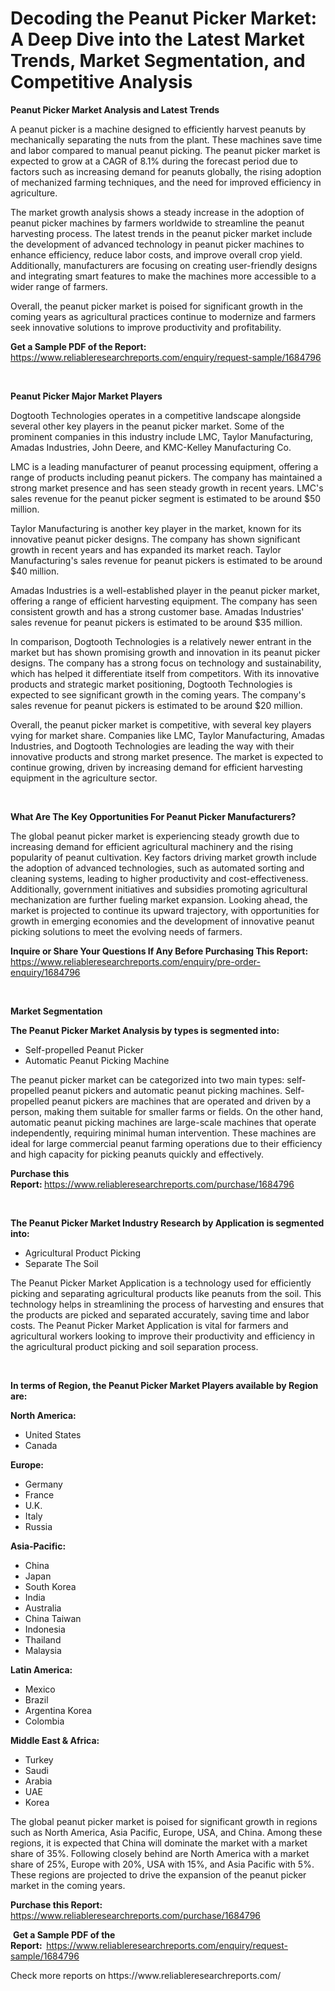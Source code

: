 <p><h1>Decoding the Peanut Picker Market: A Deep Dive into the Latest Market Trends, Market Segmentation, and Competitive Analysis</h1></p><p><strong>Peanut Picker Market Analysis and Latest Trends</strong></p>
<p><p>A peanut picker is a machine designed to efficiently harvest peanuts by mechanically separating the nuts from the plant. These machines save time and labor compared to manual peanut picking. The peanut picker market is expected to grow at a CAGR of 8.1% during the forecast period due to factors such as increasing demand for peanuts globally, the rising adoption of mechanized farming techniques, and the need for improved efficiency in agriculture.</p><p>The market growth analysis shows a steady increase in the adoption of peanut picker machines by farmers worldwide to streamline the peanut harvesting process. The latest trends in the peanut picker market include the development of advanced technology in peanut picker machines to enhance efficiency, reduce labor costs, and improve overall crop yield. Additionally, manufacturers are focusing on creating user-friendly designs and integrating smart features to make the machines more accessible to a wider range of farmers.</p><p>Overall, the peanut picker market is poised for significant growth in the coming years as agricultural practices continue to modernize and farmers seek innovative solutions to improve productivity and profitability.</p></p>
<p><strong>Get a Sample PDF of the Report:&nbsp;</strong> <a href="https://www.reliableresearchreports.com/enquiry/request-sample/1684796">https://www.reliableresearchreports.com/enquiry/request-sample/1684796</a></p>
<p>&nbsp;</p>
<p><strong>Peanut Picker Major Market Players</strong></p>
<p><p>Dogtooth Technologies operates in a competitive landscape alongside several other key players in the peanut picker market. Some of the prominent companies in this industry include LMC, Taylor Manufacturing, Amadas Industries, John Deere, and KMC-Kelley Manufacturing Co.</p><p>LMC is a leading manufacturer of peanut processing equipment, offering a range of products including peanut pickers. The company has maintained a strong market presence and has seen steady growth in recent years. LMC's sales revenue for the peanut picker segment is estimated to be around $50 million.</p><p>Taylor Manufacturing is another key player in the market, known for its innovative peanut picker designs. The company has shown significant growth in recent years and has expanded its market reach. Taylor Manufacturing's sales revenue for peanut pickers is estimated to be around $40 million.</p><p>Amadas Industries is a well-established player in the peanut picker market, offering a range of efficient harvesting equipment. The company has seen consistent growth and has a strong customer base. Amadas Industries' sales revenue for peanut pickers is estimated to be around $35 million.</p><p>In comparison, Dogtooth Technologies is a relatively newer entrant in the market but has shown promising growth and innovation in its peanut picker designs. The company has a strong focus on technology and sustainability, which has helped it differentiate itself from competitors. With its innovative products and strategic market positioning, Dogtooth Technologies is expected to see significant growth in the coming years. The company's sales revenue for peanut pickers is estimated to be around $20 million.</p><p>Overall, the peanut picker market is competitive, with several key players vying for market share. Companies like LMC, Taylor Manufacturing, Amadas Industries, and Dogtooth Technologies are leading the way with their innovative products and strong market presence. The market is expected to continue growing, driven by increasing demand for efficient harvesting equipment in the agriculture sector.</p></p>
<p>&nbsp;</p>
<p><strong>What Are The Key Opportunities For Peanut Picker Manufacturers?</strong></p>
<p><p>The global peanut picker market is experiencing steady growth due to increasing demand for efficient agricultural machinery and the rising popularity of peanut cultivation. Key factors driving market growth include the adoption of advanced technologies, such as automated sorting and cleaning systems, leading to higher productivity and cost-effectiveness. Additionally, government initiatives and subsidies promoting agricultural mechanization are further fueling market expansion. Looking ahead, the market is projected to continue its upward trajectory, with opportunities for growth in emerging economies and the development of innovative peanut picking solutions to meet the evolving needs of farmers.</p></p>
<p><strong>Inquire or Share Your Questions If Any Before Purchasing This Report:</strong> <a href="https://www.reliableresearchreports.com/enquiry/pre-order-enquiry/1684796">https://www.reliableresearchreports.com/enquiry/pre-order-enquiry/1684796</a></p>
<p>&nbsp;</p>
<p><strong>Market Segmentation</strong></p>
<p><strong>The Peanut Picker Market Analysis by types is segmented into:</strong></p>
<p><ul><li>Self-propelled Peanut Picker</li><li>Automatic Peanut Picking Machine</li></ul></p>
<p><p>The peanut picker market can be categorized into two main types: self-propelled peanut pickers and automatic peanut picking machines. Self-propelled peanut pickers are machines that are operated and driven by a person, making them suitable for smaller farms or fields. On the other hand, automatic peanut picking machines are large-scale machines that operate independently, requiring minimal human intervention. These machines are ideal for large commercial peanut farming operations due to their efficiency and high capacity for picking peanuts quickly and effectively.</p></p>
<p><strong>Purchase this Report:&nbsp;</strong><a href="https://www.reliableresearchreports.com/purchase/1684796">https://www.reliableresearchreports.com/purchase/1684796</a></p>
<p>&nbsp;</p>
<p><strong>The Peanut Picker Market Industry Research by Application is segmented into:</strong></p>
<p><ul><li>Agricultural Product Picking</li><li>Separate The Soil</li></ul></p>
<p><p>The Peanut Picker Market Application is a technology used for efficiently picking and separating agricultural products like peanuts from the soil. This technology helps in streamlining the process of harvesting and ensures that the products are picked and separated accurately, saving time and labor costs. The Peanut Picker Market Application is vital for farmers and agricultural workers looking to improve their productivity and efficiency in the agricultural product picking and soil separation process.</p></p>
<p>&nbsp;</p>
<p><strong>In terms of Region, the Peanut Picker Market Players available by Region are:</strong></p>
<p>
    <p> <strong> North America: </strong>
        <ul>
            <li>United States</li>
            <li>Canada</li>
        </ul>
        </p> 
    <p> <strong> Europe: </strong>
        <ul>
            <li>Germany</li>
            <li>France</li>
            <li>U.K.</li>
            <li>Italy</li>
            <li>Russia</li>
        </ul>
        </p> 
    <p> <strong> Asia-Pacific: </strong>
        <ul>
            <li>China</li>
            <li>Japan</li>
            <li>South Korea</li>
            <li>India</li>
            <li>Australia</li>
            <li>China Taiwan</li>
            <li>Indonesia</li>
            <li>Thailand</li>
            <li>Malaysia</li>
        </ul>
        </p> 
    <p> <strong> Latin America: </strong>
        <ul>
            <li>Mexico</li>
            <li>Brazil</li>
            <li>Argentina Korea</li>
            <li>Colombia</li>
        </ul>
        </p> 
    <p> <strong> Middle East & Africa: </strong>
        <ul>
            <li>Turkey</li>
            <li>Saudi</li>
            <li>Arabia</li>
            <li>UAE</li>
            <li>Korea</li>
        </ul>
    </p>
    </p>
<p><p>The global peanut picker market is poised for significant growth in regions such as North America, Asia Pacific, Europe, USA, and China. Among these regions, it is expected that China will dominate the market with a market share of 35%. Following closely behind are North America with a market share of 25%, Europe with 20%, USA with 15%, and Asia Pacific with 5%. These regions are projected to drive the expansion of the peanut picker market in the coming years.</p></p>
<p><strong>Purchase this Report: </strong><a href="https://www.reliableresearchreports.com/purchase/1684796">https://www.reliableresearchreports.com/purchase/1684796</a></p>
<p>&nbsp;<strong>Get a Sample PDF of the Report:&nbsp;&nbsp;</strong><a href="https://www.reliableresearchreports.com/enquiry/request-sample/1684796">https://www.reliableresearchreports.com/enquiry/request-sample/1684796</a></p>
<p><strong></strong></p>
<p>Check more reports on https://www.reliableresearchreports.com/</p>